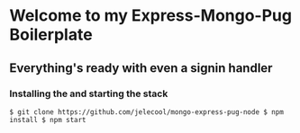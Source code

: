 # Welcome to my Express-Mongo-Pug Boilerplate
## Everything's ready with even a signin handler

### Installing the and starting the stack
`
$ git clone https://github.com/jelecool/mongo-express-pug-node
$ npm install
$ npm start
`
